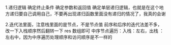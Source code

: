1.递归逻辑
    确定终止条件
    确定参数和返回值
    确定单层递归逻辑，也就是在这个地方递归要自己调用自己，不要再出现递归函数里面没有递归的情况了，我真的会谢

2.迭代法里面，注意栈里面的是节点，不是节点值
前序和后序的迭代法差不多，改一下入栈顺序然后翻转一下 res 数组即可
中序节点遍历：入栈：左右，出栈 ：左右中，因为中序遍历处理顺序和访问顺序是不一样的

